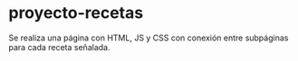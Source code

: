 # proyecto-recetas
Se realiza una página con HTML, JS y CSS con conexión entre subpáginas para cada receta señalada.
